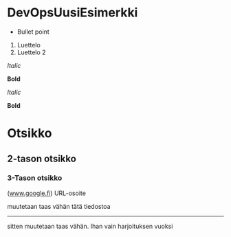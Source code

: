 # DevOpsUusiEsimerkki
* Bullet point
1. Luettelo
2. Luettelo 2

_Italic_

__Bold__

*Italic*

**Bold**

# Otsikko
## 2-tason otsikko
### 3-Tason otsikko
(www.google.fi) URL-osoite

muutetaan taas vähän tätä tiedostoa


-----------------------------------------

sitten muutetaan taas vähän. Ihan vain harjoituksen vuoksi